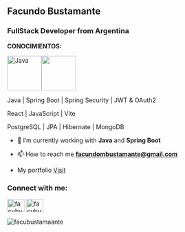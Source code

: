 <h2>Facundo Bustamante</h2>
<h3>FullStack Developer from Argentina</h3>
<p><b>CONOCIMIENTOS:</b></p>
<img src="https://cdn.jsdelivr.net/gh/devicons/devicon@latest/icons/java/java-original-wordmark.svg" alt="Java" width="80" height="80" /><img src="https://cdn.jsdelivr.net/gh/devicons/devicon@latest/icons/react/react-original.svg" width="80" height="80"/>
<p>Java | Spring Boot | Spring Security | JWT & OAuth2</p>
<p>React | JavaScript | Vite</p>
<p>PostgreSQL | JPA | Hibernate | MongoDB</p>

- 🌱 I’m currently working with **Java** and **Spring Boot**

- 📫 How to reach me **facundombustamante@gmail.com**
- My portfolio <a href="https://facundobustamante.netlify.app" target="blank">Visit</a>
<h3 align="left">Connect with me:</h3>
<p align="left">
<a href="https://twitter.com/facubustamantex" target="blank"><img align="center" src="https://raw.githubusercontent.com/rahuldkjain/github-profile-readme-generator/master/src/images/icons/Social/twitter.svg" alt="facubustamantex" height="30" width="40" /></a>
<a href="https://instagram.com/facubustamant.e" target="blank"><img align="center" src="https://raw.githubusercontent.com/rahuldkjain/github-profile-readme-generator/master/src/images/icons/Social/instagram.svg" alt="facubustamant.e" height="30" width="40" /></a>
</p>


<p><img align="center" src="https://github-readme-stats.vercel.app/api/top-langs?username=facubustamaante&show_icons=true&locale=en&layout=compact" alt="facubustamaante" /></p>


